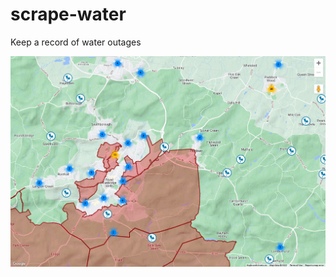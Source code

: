 # scrape-water
Keep a record of water outages

![image](https://github.com/tomviner/scrape-water/blob/main/tn2-animated.gif?raw=true)
